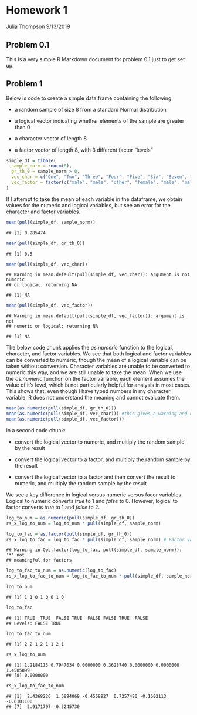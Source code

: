 Homework 1
================
Julia Thompson
9/13/2019

## Problem 0.1

This is a very simple R Markdown document for problem 0.1 just to get
set up.

## Problem 1

Below is code to create a simple data frame containing the following:

  - a random sample of size 8 from a standard Normal distribution

  - a logical vector indicating whether elements of the sample are
    greater than 0

  - a character vector of length 8

  - a factor vector of length 8, with 3 different factor “levels”

<!-- end list -->

``` r
simple_df = tibble(
  sample_norm = rnorm(8),
  gr_th_0 = sample_norm > 0,
  vec_char = c("One", "Two", "Three", "Four", "Five", "Six", "Seven", "Eight"),
  vec_factor = factor(c("male", "male", "other", "female", "male", "male", "female", "other")) 
)
```

If I attempt to take the mean of each variable in the dataframe, we
obtain values for the numeric and logical variables, but see an error
for the character and factor
    variables.

``` r
mean(pull(simple_df, sample_norm))
```

    ## [1] 0.285474

``` r
mean(pull(simple_df, gr_th_0))
```

    ## [1] 0.5

``` r
mean(pull(simple_df, vec_char))
```

    ## Warning in mean.default(pull(simple_df, vec_char)): argument is not numeric
    ## or logical: returning NA

    ## [1] NA

``` r
mean(pull(simple_df, vec_factor))
```

    ## Warning in mean.default(pull(simple_df, vec_factor)): argument is not
    ## numeric or logical: returning NA

    ## [1] NA

The below code chunk applies the *as.numeric* function to the logical,
character, and factor variables. We see that both logical and factor
variables can be converted to numeric, though the mean of a logical
variable can be taken without conversion. Character variables are unable
to be converted to numeric this way, and we are still unable to take the
mean. When we use the *as.numeric* function on the factor variable, each
element assumes the value of it’s level, which is not particularly
helpful for analysis in most cases. This shows that, even though I have
typed numbers in my character variable, R does not understand the
meaning and cannot evaluate them.

``` r
mean(as.numeric(pull(simple_df, gr_th_0)))
mean(as.numeric(pull(simple_df, vec_char))) #this gives a warning and does not take the mean
mean(as.numeric(pull(simple_df, vec_factor)))
```

In a second code chunk:

  - convert the logical vector to numeric, and multiply the random
    sample by the result

  - convert the logical vector to a factor, and multiply the random
    sample by the result

  - convert the logical vector to a factor and then convert the result
    to numeric, and multiply the random sample by the result

We see a key difference in logical versus numeric versus facor
variables. Logical to numeric converts *true* to 1 and *false* to 0.
However, logical to factor converts *true* to 1 and *false* to 2.

``` r
log_to_num = as.numeric(pull(simple_df, gr_th_0))
rs_x_log_to_num = log_to_num * pull(simple_df, sample_norm)

log_to_fac = as.factor(pull(simple_df, gr_th_0))
rs_x_log_to_fac = log_to_fac * pull(simple_df, sample_norm) # Factor variables are categorical, so this won't work
```

    ## Warning in Ops.factor(log_to_fac, pull(simple_df, sample_norm)): '*' not
    ## meaningful for factors

``` r
log_to_fac_to_num = as.numeric(log_to_fac)
rs_x_log_to_fac_to_num = log_to_fac_to_num * pull(simple_df, sample_norm)

log_to_num
```

    ## [1] 1 1 0 1 0 0 1 0

``` r
log_to_fac
```

    ## [1] TRUE  TRUE  FALSE TRUE  FALSE FALSE TRUE  FALSE
    ## Levels: FALSE TRUE

``` r
log_to_fac_to_num
```

    ## [1] 2 2 1 2 1 1 2 1

``` r
rs_x_log_to_num
```

    ## [1] 1.2184113 0.7947034 0.0000000 0.3628740 0.0000000 0.0000000 1.4585899
    ## [8] 0.0000000

``` r
rs_x_log_to_fac_to_num
```

    ## [1]  2.4368226  1.5894069 -0.4558927  0.7257480 -0.1602113 -0.6101100
    ## [7]  2.9171797 -0.3245730
